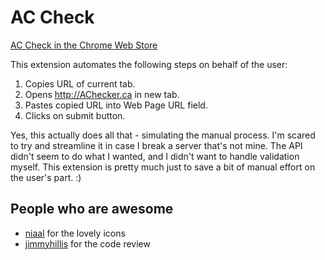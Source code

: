 # AC Check

[AC Check in the Chrome Web Store](https://chrome.google.com/webstore/detail/ac-check/fmihbjbalcpopammejjimbianfpfeflm)

This extension automates the following steps on behalf of the user:

1. Copies URL of current tab.
2. Opens http://AChecker.ca in new tab.
3. Pastes copied URL into Web Page URL field.
4. Clicks on submit button.

Yes, this actually does all that - simulating the manual process. I'm scared to try and streamline it in case I break a server that's not mine. The API didn't seem to do what I wanted, and I didn't want to handle validation myself. This extension is pretty much just to save a bit of manual effort on the user's part. :)

## People who are awesome

* [niaal](http://github.com/niaal) for the lovely icons 
* [jimmyhillis](http://github.com/jimmyhillis) for the code review
